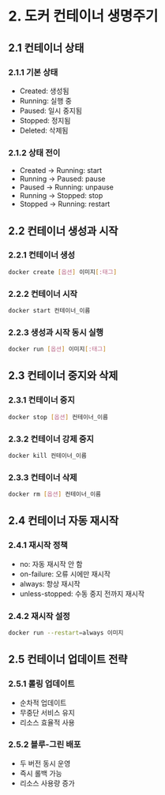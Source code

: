 # 2. 도커 컨테이너 생명주기

## 2.1 컨테이너 상태

### 2.1.1 기본 상태
- Created: 생성됨
- Running: 실행 중
- Paused: 일시 중지됨
- Stopped: 정지됨
- Deleted: 삭제됨

### 2.1.2 상태 전이
- Created → Running: start
- Running → Paused: pause
- Paused → Running: unpause
- Running → Stopped: stop
- Stopped → Running: restart

## 2.2 컨테이너 생성과 시작

### 2.2.1 컨테이너 생성
```bash
docker create [옵션] 이미지[:태그]
```

### 2.2.2 컨테이너 시작
```bash
docker start 컨테이너_이름
```

### 2.2.3 생성과 시작 동시 실행
```bash
docker run [옵션] 이미지[:태그]
```

## 2.3 컨테이너 중지와 삭제

### 2.3.1 컨테이너 중지
```bash
docker stop [옵션] 컨테이너_이름
```

### 2.3.2 컨테이너 강제 중지
```bash
docker kill 컨테이너_이름
```

### 2.3.3 컨테이너 삭제
```bash
docker rm [옵션] 컨테이너_이름
```

## 2.4 컨테이너 자동 재시작

### 2.4.1 재시작 정책
- no: 자동 재시작 안 함
- on-failure: 오류 시에만 재시작
- always: 항상 재시작
- unless-stopped: 수동 중지 전까지 재시작

### 2.4.2 재시작 설정
```bash
docker run --restart=always 이미지
```

## 2.5 컨테이너 업데이트 전략

### 2.5.1 롤링 업데이트
- 순차적 업데이트
- 무중단 서비스 유지
- 리소스 효율적 사용

### 2.5.2 블루-그린 배포
- 두 버전 동시 운영
- 즉시 롤백 가능
- 리소스 사용량 증가